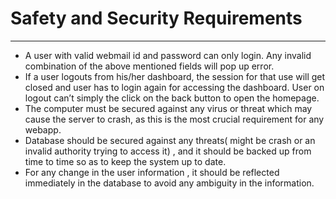 # Safety and Security Requirements


---


* A user with valid webmail id and password can only login. Any invalid combination of the above mentioned fields will pop up error.
* If a user logouts from his/her dashboard, the session for that use will get closed and user has to login again  for accessing the dashboard. User on logout can’t simply the click on the back button to open the homepage.
* The computer must be secured against any virus or threat which may cause the server to crash, as this is the most crucial requirement for any webapp.
* Database should be secured against any threats( might be crash or an invalid authority trying to access it) , and it should be backed up from time to time so as to keep the system up to date.
* For any change in the user information , it should be reflected immediately in the database to avoid any ambiguity in the information.
